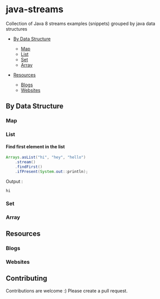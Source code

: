 # java-streams
Collection of Java 8 streams examples (snippets) grouped by java data structures

- [By Data Structure](#by-data-structure)
  - [Map](#map)
  - [List](#list)
  - [Set](#set)
  - [Array](#array)


- [Resources](#resources)
  - [Blogs](#blogs)
  - [Websites](#websites)

## By Data Structure

### Map
### List
#### Find first element in the list
```java
Arrays.asList("hi", "hey", "hello")
    .stream()
    .findFirst()
    .ifPresent(System.out::println);
```
Output :
```
hi
```
### Set
### Array

## Resources

### Blogs
### Websites

## Contributing

Contributions are welcome :) Please create a pull request.
